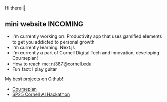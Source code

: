 Hi there 👋

## mini website INCOMING

- I'm currently working on: Productivity app that uses gamified elements to get you addicted to personal growth 
- I'm currently learning: Next.js
- I'm currently a part of Cornell Digital Tech and Innovation, developing Courseplan!
- How to reach me: nt387@cornell.edu
- Fun fact: I play guitar

My best projects on Github!

- [Courseplan](https://github.com/cornell-dti/course-plan/)
- [SP25 Cornell AI Hackathon](https://github.com/Jay-Lalwani/SignWave)
